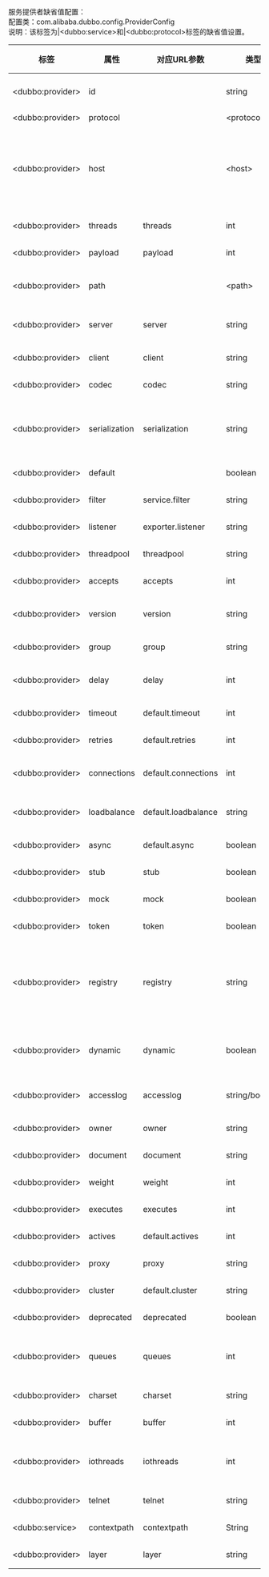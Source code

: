 服务提供者缺省值配置：  
配置类：com.alibaba.dubbo.config.ProviderConfig  
说明：该标签为|&lt;dubbo:service&gt;和|&lt;dubbo:protocol&gt;标签的缺省值设置。

|标签 | 属性 | 对应URL参数 | 类型 | 是否必填 | 缺省值 | 作用 | 描述 | 兼容性|
| -------- |---------|---------|---------|---------|---------|---------|---------|---------|
|&lt;dubbo:provider&gt; | id |   | string | 可选 | dubbo | 配置关联 | 协议BeanId，可以在|&lt;dubbo:service proivder=""&gt;中引用此ID | 1.0.16以上版本|
|&lt;dubbo:provider&gt; | protocol | |&lt;protocol&gt; | string | 可选 | dubbo | 性能调优 | 协议名称 | 1.0.16以上版本|
|&lt;dubbo:provider&gt; | host | |&lt;host&gt; | string | 可选 | 自动查找本机IP | 服务发现 | 服务主机名，多网卡选择或指定VIP及域名时使用，为空则自动查找本机IP，建议不要配置，让Dubbo自动获取本机IP | 1.0.16以上版本|
|&lt;dubbo:provider&gt; | threads | threads | int | 可选 | 100 | 性能调优 | 服务线程池大小(固定大小) | 1.0.16以上版本|
|&lt;dubbo:provider&gt; | payload | payload | int | 可选 | 88388608(=8M) | 性能调优 | 请求及响应数据包大小限制，单位：字节 | 2.0.0以上版本|
|&lt;dubbo:provider&gt; | path | |&lt;path&gt; | string | 可选 |   | 服务发现 | 提供者上下文路径，为服务path的前缀 | 2.0.0以上版本|
|&lt;dubbo:provider&gt; | server | server | string | 可选 | dubbo协议缺省为netty，http协议缺省为servlet | 性能调优 | 协议的服务器端实现类型，比如：dubbo协议的mina,netty等，http协议的jetty,servlet等 | 2.0.0以上版本|
|&lt;dubbo:provider&gt; | client | client | string | 可选 | dubbo协议缺省为netty | 性能调优 | 协议的客户端实现类型，比如：dubbo协议的mina,netty等 | 2.0.0以上版本|
|&lt;dubbo:provider&gt; | codec | codec | string | 可选 | dubbo | 性能调优 | 协议编码方式 | 2.0.0以上版本|
|&lt;dubbo:provider&gt; | serialization | serialization | string | 可选 | dubbo协议缺省为hessian2，rmi协议缺省为java，http协议缺省为json | 性能调优 | 协议序列化方式，当协议支持多种序列化方式时使用，比如：dubbo协议的dubbo,hessian2,java,compactedjava，以及http协议的json,xml等 | 2.0.5以上版本|
|&lt;dubbo:provider&gt; | default |   | boolean | 可选 | false | 配置关联 | 是否为缺省协议，用于多协议 | 1.0.16以上版本|
|&lt;dubbo:provider&gt; | filter | service.filter | string | 可选 |   | 性能调优 | 服务提供方远程调用过程拦截器名称，多个名称用逗号分隔 | 2.0.5以上版本|
|&lt;dubbo:provider&gt; | listener | exporter.listener | string | 可选 |   | 性能调优 | 服务提供方导出服务监听器名称，多个名称用逗号分隔 | 2.0.5以上版本|
|&lt;dubbo:provider&gt; | threadpool | threadpool | string | 可选 | fixed | 性能调优 | 线程池类型，可选：fixed/cached | 2.0.5以上版本|
|&lt;dubbo:provider&gt; | accepts | accepts | int | 可选 | 0 | 性能调优 | 服务提供者最大可接受连接数 | 2.0.5以上版本|
|&lt;dubbo:provider&gt; | version | version | string | 可选 | 0.0.0 | 服务发现 | 服务版本，建议使用两位数字版本，如：1.0，通常在接口不兼容时版本号才需要升级 | 2.0.5以上版本|
|&lt;dubbo:provider&gt; | group | group | string | 可选 |   | 服务发现 | 服务分组，当一个接口有多个实现，可以用分组区分 | 2.0.5以上版本|
|&lt;dubbo:provider&gt; | delay | delay | int | 可选 | 0 | 性能调优 | 延迟注册服务时间(毫秒)- ，设为-1时，表示延迟到Spring容器初始化完成时暴露服务 | 2.0.5以上版本|
|&lt;dubbo:provider&gt; | timeout | default.timeout | int | 可选 | 1000 | 性能调优 | 远程服务调用超时时间(毫秒) | 2.0.5以上版本|
|&lt;dubbo:provider&gt; | retries | default.retries | int | 可选 | 2 | 性能调优 | 远程服务调用重试次数，不包括第一次调用，不需要重试请设为0 | 2.0.5以上版本|
|&lt;dubbo:provider&gt; | connections | default.connections | int | 可选 | 0 | 性能调优 | 对每个提供者的最大连接数，rmi、http、hessian等短连接协议表示限制连接数，dubbo等长连接协表示建立的长连接个数 | 2.0.5以上版本|
|&lt;dubbo:provider&gt; | loadbalance | default.loadbalance | string | 可选 | random | 性能调优 | 负载均衡策略，可选值：random,roundrobin,leastactive，分别表示：随机，轮循，最少活跃调用 | 2.0.5以上版本|
|&lt;dubbo:provider&gt; | async | default.async | boolean | 可选 | false | 性能调优 | 是否缺省异步执行，不可靠异步，只是忽略返回值，不阻塞执行线程 | 2.0.5以上版本|
|&lt;dubbo:provider&gt; | stub | stub | boolean | 可选 | false | 服务治理 | 设为true，表示使用缺省代理类名，即：接口名 + Local后缀。 | 2.0.5以上版本|
|&lt;dubbo:provider&gt; | mock | mock | boolean | 可选 | false | 服务治理 | 设为true，表示使用缺省Mock类名，即：接口名 + Mock后缀。 | 2.0.5以上版本|
|&lt;dubbo:provider&gt; | token | token | boolean | 可选 | false | 服务治理 | 令牌验证，为空表示不开启，如果为true，表示随机生成动态令牌 | 2.0.5以上版本|
|&lt;dubbo:provider&gt; | registry | registry | string | 可选 | 缺省向所有registry注册 | 配置关联 | 向指定注册中心注册，在多个注册中心时使用，值为|&lt;dubbo:registry&gt;的id属性，多个注册中心ID用逗号分隔，如果不想将该服务注册到任何registry，可将值设为N/A | 2.0.5以上版本|
|&lt;dubbo:provider&gt; | dynamic | dynamic | boolean | 可选 | true | 服务治理 | 服务是否动态注册，如果设为false，注册后将显示后disable状态，需人工启用，并且服务提供者停止时，也不会自动取消册，需人工禁用。 | 2.0.5以上版本|
|&lt;dubbo:provider&gt; | accesslog | accesslog | string/boolean | 可选 | false | 服务治理 | 设为true，将向logger中输出访问日志，也可填写访问日志文件路径，直接把访问日志输出到指定文件 | 2.0.5以上版本|
|&lt;dubbo:provider&gt; | owner | owner | string | 可选 |   | 服务治理 | 服务负责人，用于服务治理，请填写负责人公司邮箱前缀 | 2.0.5以上版本|
|&lt;dubbo:provider&gt; | document | document | string | 可选 |   | 服务治理 | 服务文档URL | 2.0.5以上版本|
|&lt;dubbo:provider&gt; | weight | weight | int | 可选 |   | 性能调优 | 服务权重 | 2.0.5以上版本|
|&lt;dubbo:provider&gt; | executes | executes | int | 可选 | 0 | 性能调优 | 服务提供者每服务每方法最大可并行执行请求数 | 2.0.5以上版本|
|&lt;dubbo:provider&gt; | actives | default.actives | int | 可选 | 0 | 性能调优 | 每服务消费者每服务每方法最大并发调用数 | 2.0.5以上版本|
|&lt;dubbo:provider&gt; | proxy | proxy | string | 可选 | javassist | 性能调优 | 生成动态代理方式，可选：jdk/javassist | 2.0.5以上版本|
|&lt;dubbo:provider&gt; | cluster | default.cluster | string | 可选 | failover | 性能调优 | 集群方式，可选：failover/failfast/failsafe/failback/forking | 2.0.5以上版本|
|&lt;dubbo:provider&gt; | deprecated | deprecated | boolean | 可选 | false | 服务治理 | 服务是否过时，如果设为true，消费方引用时将打印服务过时警告error日志 | 2.0.5以上版本|
|&lt;dubbo:provider&gt; | queues | queues | int | 可选 | 0 | 性能调优 | 线程池队列大小，当线程池满时，排队等待执行的队列大小，建议不要设置，当线程程池时应立即失败，重试其它服务提供机器，而不是排队，除非有特殊需求。 | 2.0.5以上版本|
|&lt;dubbo:provider&gt; | charset | charset | string | 可选 | UTF-8 | 性能调优 | 序列化编码 | 2.0.5以上版本|
|&lt;dubbo:provider&gt; | buffer | buffer | int | 可选 | 8192 | 性能调优 | 网络读写缓冲区大小 | 2.0.5以上版本|
|&lt;dubbo:provider&gt; | iothreads | iothreads | int | 可选 | CPU + 1 | 性能调优 | IO线程池，接收网络读写中断，以及序列化和反序列化，不处理业务，业务线程池参见threads配置，此线程池和CPU相关，不建议配置。 | 2.0.5以上版本|
|&lt;dubbo:provider&gt; | telnet | telnet | string | 可选 |   | 服务治理 | 所支持的telnet命令，多个命令用逗号分隔 | 2.0.5以上版本|
|&lt;dubbo:service&gt; | contextpath | contextpath | String | 可选 | 缺省为空串 | 服务治理 |   | 2.0.6以上版本|
|&lt;dubbo:provider&gt; | layer | layer | string | 可选 |   | 服务治理 | 服务提供者所在的分层。如：biz、dao、intl:web、china:acton。 | 2.0.7以上版本|